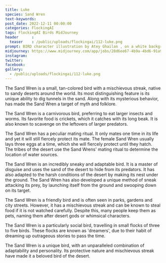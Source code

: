 ```yaml
---
title: Luke
species: Sand Wren
text-keywords: 
post_date: 2022-12-11 00:00:00
categories: FlockingAI
tags: FlockingAI Birds MidJourney 
header      :
  teaser    : /public/uploads/flockingai/112-luke.png
prompt: BIRD character illustration by Atey Ghailan , on a white background
midjourney: https://www.midjourney.com/app/jobs/28d6ee67-4b9a-4bd6-91a9-ebec7c7e6f7f
instagram: 
twitter: 
facebook: 
gallery: 
  - /public/uploads/flockingai/112-luke.png
---
```


The Sand Wren is a small, tan-colored bird with a mischievous streak, native to sandy deserts around the world. Its most distinguishing feature is its unique ability to dig tunnels in the sand. Along with its mysterious behavior, has made the Sand Wren a target of myth and folklore.

The Sand Wren is a carnivorous bird, preferring to eat larger insects and worms. Its favorite food is crickets, which it catches with its long beak. It is also known to scavenge on the leftovers of larger predators.

The Sand Wren has a peculiar mating ritual. It only mates one time in its life and yet it will still fiercely protect its mate. The female Sand Wren usually lays three eggs at a time, which she will fiercely protect until they hatch. The tribes of the desert use the Sand Wrens' mating ritual to determine the location of water sources.

The Sand Wren is an incredibly sneaky and adaptable bird. It is a master of disguise and uses the sand of the desert to hide from its predators. It has also adapted to the harsh conditions of the desert by making its nest under the ground. The Sand Wren has also developed a unique method of sneak attacking its prey, by launching itself from the ground and swooping down on its target.

The Sand Wren is a friendly bird and is often seen in parks, gardens and city streets. However, it has a mischievous streak and can be known to steal food if it is not watched carefully. Despite this, many people keep them as pets, naming them after desert gods or whimsical characters.

The Sand Wren is a particularly social bird, travelling in small flocks of three to five birds. These flocks are known as 'dreamers', due to their habit of dreaming up outrageous stories to pass the time.

The Sand Wren is a unique bird, with an unparalleled combination of adaptability and personality. Its protective nature and mischievous streak have made it a beloved bird of the desert.
